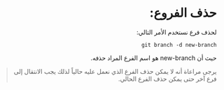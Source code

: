 <div dir="rtl">

# حذف الفروع:
لحذف فرع نستخدم الأمر التالي:

`git branch -d new-branch`

حيث أن new-branch هو اسم الفرع المراد حذفه.

> يرجى مراعاة أنه لا يمكن حذف الفرع الذي نعمل عليه حالياً لذلك يجب الانتقال إلى فرع آخر حتى يمكن حذف الفرع الحالي.

</div>